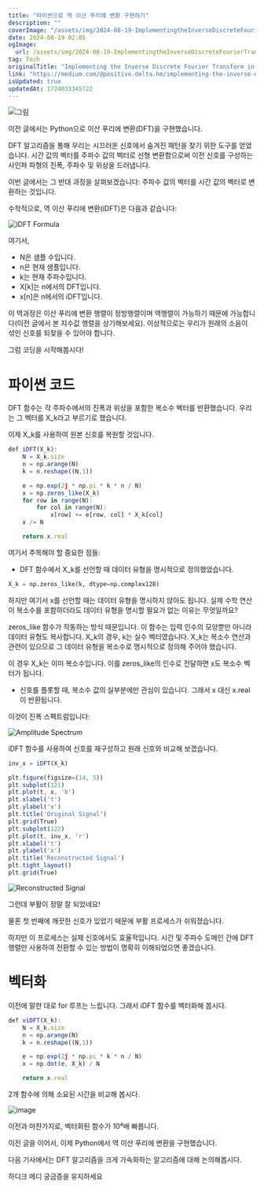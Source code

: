 ```yaml
---
title: "파이썬으로 역 이산 푸리에 변환 구현하기"
description: ""
coverImage: "/assets/img/2024-08-19-ImplementingtheInverseDiscreteFourierTransforminPython_0.png"
date: 2024-08-19 02:05
ogImage: 
  url: /assets/img/2024-08-19-ImplementingtheInverseDiscreteFourierTransforminPython_0.png
tag: Tech
originalTitle: "Implementing the Inverse Discrete Fourier Transform in Python"
link: "https://medium.com/@positive.delta.hm/implementing-the-inverse-discrete-fourier-transform-in-python-1f53e28631c9"
isUpdated: true
updatedAt: 1724033345722
---
```



![그림](/assets/img/2024-08-19-ImplementingtheInverseDiscreteFourierTransforminPython_0.png)

이전 글에서는 Python으로 이산 푸리에 변환(DFT)을 구현했습니다.

DFT 알고리즘을 통해 우리는 시끄러운 신호에서 숨겨진 패턴을 찾기 위한 도구를 얻었습니다. 시간 값의 벡터를 주파수 값의 벡터로 선형 변환함으로써 이전 신호를 구성하는 사인파 파형의 진폭, 주파수 및 위상을 드러냅니다.

이번 글에서는 그 반대 과정을 살펴보겠습니다: 주파수 값의 벡터를 시간 값의 벡터로 변환하는 것입니다.

<!-- cozy-coder - 수평 -->
<ins class="adsbygoogle"
     style="display:block"
     data-ad-client="ca-pub-4877378276818686"
     data-ad-slot="1107185301"
     data-ad-format="auto"
     data-full-width-responsive="true"></ins>
<script>
     (adsbygoogle = window.adsbygoogle || []).push({});
</script>

수학적으로, 역 이산 푸리에 변환(iDFT)은 다음과 같습니다:

![iDFT Formula](/assets/img/2024-08-19-ImplementingtheInverseDiscreteFourierTransforminPython_1.png)

여기서,

- N은 샘플 수입니다.
- n은 현재 샘플입니다.
- k는 현재 주파수입니다.
- X[k]는 n에서의 DFT입니다.
- x[n]은 n에서의 iDFT입니다.

<!-- cozy-coder - 수평 -->
<ins class="adsbygoogle"
     style="display:block"
     data-ad-client="ca-pub-4877378276818686"
     data-ad-slot="1107185301"
     data-ad-format="auto"
     data-full-width-responsive="true"></ins>
<script>
     (adsbygoogle = window.adsbygoogle || []).push({});
</script>

이 역과정은 이산 푸리에 변환 행렬이 정방행렬이며 역행렬이 가능하기 때문에 가능합니다(이전 글에서 본 지수값 행렬을 상기해보세요). 이상적으로는 우리가 원래의 소음이 섞인 신호를 되찾을 수 있어야 합니다.

그럼 코딩을 시작해봅시다!

# 파이썬 코드

DFT 함수는 각 주파수에서의 진폭과 위상을 포함한 복소수 벡터를 반환했습니다. 우리는 그 벡터를 X_k라고 부르기로 했습니다.

<!-- cozy-coder - 수평 -->
<ins class="adsbygoogle"
     style="display:block"
     data-ad-client="ca-pub-4877378276818686"
     data-ad-slot="1107185301"
     data-ad-format="auto"
     data-full-width-responsive="true"></ins>
<script>
     (adsbygoogle = window.adsbygoogle || []).push({});
</script>

이제 X_k를 사용하여 원본 신호를 복원할 것입니다.

```js
def iDFT(X_k):
    N = X_k.size
    n = np.arange(N)
    k = n.reshape((N,1))

    e = np.exp(2j * np.pi * k * n / N)
    x = np.zeros_like(X_k)
    for row in range(N):
        for col in range(N):
            x[row] += e[row, col] * X_k[col]
    x /= N

    return x.real
```

여기서 주목해야 할 중요한 점들:

- DFT 함수에서 X_k를 선언할 때 데이터 유형을 명시적으로 정의했었습니다.

<!-- cozy-coder - 수평 -->
<ins class="adsbygoogle"
     style="display:block"
     data-ad-client="ca-pub-4877378276818686"
     data-ad-slot="1107185301"
     data-ad-format="auto"
     data-full-width-responsive="true"></ins>
<script>
     (adsbygoogle = window.adsbygoogle || []).push({});
</script>

```python
X_k = np.zeros_like(k, dtype=np.complex128)
```

하지만 여기서 x를 선언할 때는 데이터 유형을 명시하지 않아도 됩니다. 실제 수학 연산이 복소수를 포함하더라도 데이터 유형을 명시할 필요가 없는 이유는 무엇일까요?

zeros_like 함수가 작동하는 방식 때문입니다. 이 함수는 입력 인수의 모양뿐만 아니라 데이터 유형도 복사합니다. X_k의 경우, k는 실수 벡터였습니다. X_k는 복소수 연산과 관련이 있으므로 그 데이터 유형을 복소수로 명시적으로 정의해 주어야 했습니다.

이 경우 X_k는 이미 복소수입니다. 이를 zeros_like의 인수로 전달하면 x도 복소수 벡터가 됩니다.


<!-- cozy-coder - 수평 -->
<ins class="adsbygoogle"
     style="display:block"
     data-ad-client="ca-pub-4877378276818686"
     data-ad-slot="1107185301"
     data-ad-format="auto"
     data-full-width-responsive="true"></ins>
<script>
     (adsbygoogle = window.adsbygoogle || []).push({});
</script>

- 신호를 플롯할 때, 복소수 값의 실부분에만 관심이 있습니다. 그래서 x 대신 x.real이 반환됩니다.

이것이 진폭 스펙트럼입니다:

![Amplitude Spectrum](/assets/img/2024-08-19-ImplementingtheInverseDiscreteFourierTransforminPython_2.png)

iDFT 함수를 사용하여 신호를 재구성하고 원래 신호와 비교해 보겠습니다.

<!-- cozy-coder - 수평 -->
<ins class="adsbygoogle"
     style="display:block"
     data-ad-client="ca-pub-4877378276818686"
     data-ad-slot="1107185301"
     data-ad-format="auto"
     data-full-width-responsive="true"></ins>
<script>
     (adsbygoogle = window.adsbygoogle || []).push({});
</script>

```js
inv_x = iDFT(X_k)

plt.figure(figsize=(14, 5))
plt.subplot(121)
plt.plot(t, x, 'b')
plt.xlabel('t')
plt.ylabel('x')
plt.title('Original Signal')
plt.grid(True)
plt.subplot(122)
plt.plot(t, inv_x, 'r')
plt.xlabel('t')
plt.ylabel('x')
plt.title('Reconstructed Signal')
plt.tight_layout()
plt.grid(True)
```

![Reconstructed Signal](/assets/img/2024-08-19-ImplementingtheInverseDiscreteFourierTransforminPython_3.png)

그런데 부활이 정말 잘 되었네요!

물론 첫 번째에 깨끗한 신호가 있었기 때문에 부활 프로세스가 쉬워졌습니다.

<!-- cozy-coder - 수평 -->
<ins class="adsbygoogle"
     style="display:block"
     data-ad-client="ca-pub-4877378276818686"
     data-ad-slot="1107185301"
     data-ad-format="auto"
     data-full-width-responsive="true"></ins>
<script>
     (adsbygoogle = window.adsbygoogle || []).push({});
</script>

하지만 이 프로세스는 실제 신호에서도 효율적입니다. 시간 및 주파수 도메인 간에 DFT 행렬만 사용하여 전환할 수 있는 방법이 명확히 이해되었으면 좋겠습니다.

# 벡터화

이전에 말한 대로 for 루프는 느립니다. 그래서 iDFT 함수를 벡터화해 봅시다.

```js
def viDFT(X_k):
    N = X_k.size
    n = np.arange(N)
    k = n.reshape((N,1))

    e = np.exp(2j * np.pi * k * n / N)
    x = np.dot(e, X_k) / N

    return x.real
```

<!-- cozy-coder - 수평 -->
<ins class="adsbygoogle"
     style="display:block"
     data-ad-client="ca-pub-4877378276818686"
     data-ad-slot="1107185301"
     data-ad-format="auto"
     data-full-width-responsive="true"></ins>
<script>
     (adsbygoogle = window.adsbygoogle || []).push({});
</script>

2개 함수에 의해 소요된 시간을 비교해 봅시다.

![image](/assets/img/2024-08-19-ImplementingtheInverseDiscreteFourierTransforminPython_4.png)

이전과 마찬가지로, 벡터화된 함수가 10⁴배 빠릅니다.

이전 글을 이어서, 이제 Python에서 역 이산 푸리에 변환을 구현했습니다.

<!-- cozy-coder - 수평 -->
<ins class="adsbygoogle"
     style="display:block"
     data-ad-client="ca-pub-4877378276818686"
     data-ad-slot="1107185301"
     data-ad-format="auto"
     data-full-width-responsive="true"></ins>
<script>
     (adsbygoogle = window.adsbygoogle || []).push({});
</script>

다음 기사에서는 DFT 알고리즘을 크게 가속화하는 알고리즘에 대해 논의해봅시다.

하디크 메디
궁금증을 유지하세요